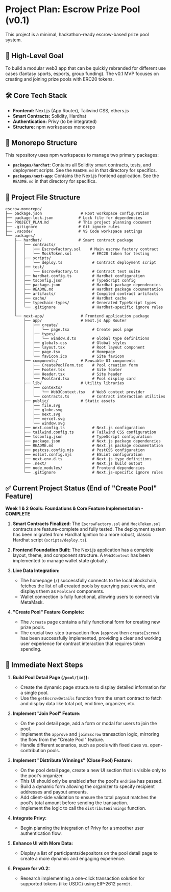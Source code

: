 # Project Plan: Escrow Prize Pool (v0.1)

This project is a minimal, hackathon-ready escrow-based prize pool system.

## 🎯 High-Level Goal
To build a modular web3 app that can be quickly rebranded for different use cases (fantasy sports, esports, group funding). The v0.1 MVP focuses on creating and joining prize pools with ERC20 tokens.

## 🛠️ Core Tech Stack
- **Frontend:** Next.js (App Router), Tailwind CSS, ethers.js
- **Smart Contracts:** Solidity, Hardhat
- **Authentication:** Privy (to be integrated)
- **Structure:** npm workspaces monorepo

## 📂 Monorepo Structure
This repository uses npm workspaces to manage two primary packages:

- **`packages/hardhat`**: Contains all Solidity smart contracts, tests, and deployment scripts. See the `README.md` in that directory for specifics.
- **`packages/next-app`**: Contains the Next.js frontend application. See the `README.md` in that directory for specifics.

## 📁 Project File Structure

```
escrow-monorepo/
├── package.json                 # Root workspace configuration
├── package-lock.json           # Lock file for dependencies
├── PROJECT_PLAN.md             # This project planning document
├── .gitignore                  # Git ignore rules
├── .vscode/                    # VS Code workspace settings
└── packages/
    ├── hardhat/                # Smart contract package
    │   ├── contracts/
    │   │   ├── EscrowFactory.sol    # Main escrow factory contract
    │   │   └── MockToken.sol         # ERC20 token for testing
    │   ├── scripts/
    │   │   └── deploy.ts             # Contract deployment script
    │   ├── test/
    │   │   └── EscrowFactory.ts      # Contract test suite
    │   ├── hardhat.config.ts         # Hardhat configuration
    │   ├── tsconfig.json             # TypeScript config
    │   ├── package.json              # Hardhat package dependencies
    │   ├── README.md                 # Hardhat package documentation
    │   ├── artifacts/                # Compiled contract artifacts
    │   ├── cache/                    # Hardhat cache
    │   ├── typechain-types/          # Generated TypeScript types
    │   └── .gitignore                # Hardhat-specific ignore rules
    │
    └── next-app/                # Frontend application package
        ├── app/                 # Next.js App Router
        │   ├── create/
        │   │   └── page.tsx          # Create pool page
        │   ├── types/
        │   │   └── window.d.ts       # Global type definitions
        │   ├── globals.css           # Global styles
        │   ├── layout.tsx            # Root layout component
        │   ├── page.tsx              # Homepage
        │   └── favicon.ico           # Site favicon
        ├── components/          # Reusable UI components
        │   ├── CreatePoolForm.tsx    # Pool creation form
        │   ├── Footer.tsx            # Site footer
        │   ├── Header.tsx            # Site header
        │   └── PoolCard.tsx          # Pool display card
        ├── lib/                 # Utility libraries
        │   ├── contexts/
        │   │   └── Web3Context.tsx   # Web3 context provider
        │   └── contracts.ts          # Contract interaction utilities
        ├── public/              # Static assets
        │   ├── file.svg
        │   ├── globe.svg
        │   ├── next.svg
        │   ├── vercel.svg
        │   └── window.svg
        ├── next.config.ts            # Next.js configuration
        ├── tailwind.config.ts        # Tailwind CSS configuration
        ├── tsconfig.json             # TypeScript configuration
        ├── package.json              # Next.js package dependencies
        ├── README.md                 # Next.js package documentation
        ├── postcss.config.mjs        # PostCSS configuration
        ├── eslint.config.mjs         # ESLint configuration
        ├── next-env.d.ts             # Next.js type definitions
        ├── .next/                    # Next.js build output
        ├── node_modules/             # Frontend dependencies
        └── .gitignore                # Next.js-specific ignore rules
```

## ✅ Current Project Status (End of "Create Pool" Feature)

**Week 1 & 2 Goals: Foundations & Core Feature Implementation - COMPLETE**

1.  **Smart Contracts Finalized:** The `EscrowFactory.sol` and `MockToken.sol` contracts are feature-complete and fully tested. The deployment system has been migrated from Hardhat Ignition to a more robust, classic Hardhat script (`scripts/deploy.ts`).

2.  **Frontend Foundation Built:** The Next.js application has a complete layout, theme, and component structure. A `Web3Context` has been implemented to manage wallet state globally.

3.  **Live Data Integration:**
    - The homepage (`/`) successfully connects to the local blockchain, fetches the list of all created pools by querying past events, and displays them as `PoolCard` components.
    - Wallet connection is fully functional, allowing users to connect via MetaMask.

4.  **"Create Pool" Feature Complete:**
    - The `/create` page contains a fully functional form for creating new prize pools.
    - The crucial two-step transaction flow (`approve` then `createEscrow`) has been successfully implemented, providing a clear and working user experience for contract interaction that requires token spending.

## 🚀 Immediate Next Steps
1.  **Build Pool Detail Page (`/pool/[id]`):**
    - Create the dynamic page structure to display detailed information for a single pool.
    - Use the `getEscrowDetails` function from the smart contract to fetch and display data like total pot, end time, organizer, etc.

2.  **Implement "Join Pool" Feature:**
    - On the pool detail page, add a form or modal for users to join the pool.
    - Implement the `approve` and `joinEscrow` transaction logic, mirroring the flow from the "Create Pool" feature.
    - Handle different scenarios, such as pools with fixed dues vs. open-contribution pools.

3.  **Implement "Distribute Winnings" (Close Pool) Feature:**
    - On the pool detail page, create a new UI section that is visible only to the pool's organizer.
    - This UI should only be enabled after the pool's `endTime` has passed.
    - Build a dynamic form allowing the organizer to specify recipient addresses and payout amounts.
    - Add client-side validation to ensure the total payout matches the pool's total amount before sending the transaction.
    - Implement the logic to call the `distributeWinnings` function.

4.  **Integrate Privy:**
    - Begin planning the integration of Privy for a smoother user authentication flow. 

5.  **Enhance UI with More Data:**
    - Display a list of participants/depositors on the pool detail page to create a more dynamic and engaging experience.

6.  **Prepare for v0.2:**
    - Research implementing a one-click transaction solution for supported tokens (like USDC) using EIP-2612 `permit`.